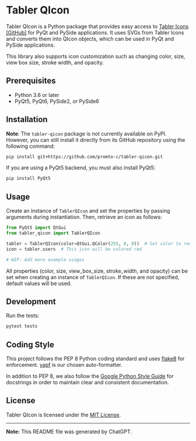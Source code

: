 
# Tabler QIcon

Tabler QIcon is a Python package that provides easy access to [Tabler Icons](https://tabler-icons.io/) [[GitHub]](https://github.com/tabler/tabler-icons) for PyQt and PySide applications. It uses SVGs from Tabler Icons and converts them into QIcon objects, which can be used in PyQt and PySide applications.

This library also supports icon customization such as changing color, size, view box size, stroke width, and opacity.

## Prerequisites

- Python 3.6 or later
- PyQt5, PyQt6, PySide2, or PySide6

## Installation

**Note**: The `tabler-qicon` package is not currently available on PyPI. However, you can still install it directly from its GitHub repository using the following command:

```bash
pip install git+https://github.com/promto-c/tabler-qicon.git
```

If you are using a PyQt5 backend, you must also install PyQt5:

```bash
pip install PyQt5
```

## Usage

Create an instance of `TablerQIcon` and set the properties by passing arguments during instantiation. Then, retrieve an icon as follows:

```python
from PyQt5 import QtGui
from tabler_qicon import TablerQIcon

tabler = TablerQIcon(color=QtGui.QColor(255, 0, 0))  # Set color to red during instantiation
icon = tabler.users  # This icon will be colored red

# WIP: Add more example usages
```

All properties (color, size, view_box_size, stroke_width, and opacity) can be set when creating an instance of `TablerQIcon`. If these are not specified, default values will be used.

## Development

Run the tests:

```bash
pytest tests
```

## Coding Style

This project follows the PEP 8 Python coding standard and uses [flake8](https://flake8.pycqa.org/en/latest/) for enforcement. [yapf](https://github.com/google/yapf) is our chosen auto-formatter.

In addition to PEP 8, we also follow the [Google Python Style Guide](https://google.github.io/styleguide/pyguide.html) for docstrings in order to maintain clear and consistent documentation. 

## License

Tabler QIcon is licensed under the [MIT License](LICENSE).

___
**Note:** This README file was generated by ChatGPT.
